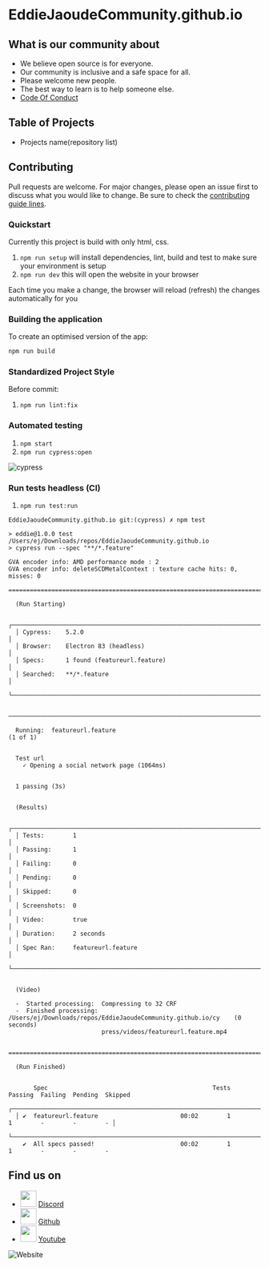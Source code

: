 # EddieJaoudeCommunity.github.io

## What is our community about
- We believe open source is for everyone.
- Our community is inclusive and a safe space for all.
- Please welcome new people.
- The best way to learn is to help someone else.
- [Code Of Conduct](https://github.com/EddieJaoudeCommunity/EddieJaoudeCommunity.github.io/blob/main/CODE_OF_CONDUCT.md)

## Table of Projects
- Projects name(repository list)

## Contributing
Pull requests are welcome. For major changes, please open an issue first to discuss what you would like to change. Be sure to check the [contributing guide lines](CONTRIBUTING.md).

### Quickstart

Currently this project is build with only html, css.

1. `npm run setup` will install dependencies, lint, build and test to make sure your environment is setup
2. `npm run dev` this will open the website in your browser

Each time you make a change, the browser will reload (refresh) the changes automatically for you

### Building the application

To create an optimised version of the app:

```bash
npm run build
```

### Standardized Project Style

Before commit:
1. `npm run lint:fix`
  

### Automated testing

1. `npm start`
2. `npm run cypress:open`

![cypress](https://user-images.githubusercontent.com/624760/93663089-15a10c80-fa5d-11ea-94c8-d5ee40f602c3.png)

### Run tests headless (CI)

1. `npm run test:run`

```
EddieJaoudeCommunity.github.io git:(cypress) ✗ npm test

> eddie@1.0.0 test /Users/ej/Downloads/repos/EddieJaoudeCommunity.github.io
> cypress run --spec "**/*.feature"

GVA encoder info: AMD performance mode : 2
GVA encoder info: deleteSCDMetalContext : texture cache hits: 0, misses: 0

====================================================================================================

  (Run Starting)

  ┌────────────────────────────────────────────────────────────────────────────────────────────────┐
  │ Cypress:    5.2.0                                                                              │
  │ Browser:    Electron 83 (headless)                                                             │
  │ Specs:      1 found (featureurl.feature)                                                       │
  │ Searched:   **/*.feature                                                                       │
  └────────────────────────────────────────────────────────────────────────────────────────────────┘


────────────────────────────────────────────────────────────────────────────────────────────────────

  Running:  featureurl.feature                                                              (1 of 1)


  Test url
    ✓ Opening a social network page (1064ms)


  1 passing (3s)


  (Results)

  ┌────────────────────────────────────────────────────────────────────────────────────────────────┐
  │ Tests:        1                                                                                │
  │ Passing:      1                                                                                │
  │ Failing:      0                                                                                │
  │ Pending:      0                                                                                │
  │ Skipped:      0                                                                                │
  │ Screenshots:  0                                                                                │
  │ Video:        true                                                                             │
  │ Duration:     2 seconds                                                                        │
  │ Spec Ran:     featureurl.feature                                                               │
  └────────────────────────────────────────────────────────────────────────────────────────────────┘


  (Video)

  -  Started processing:  Compressing to 32 CRF
  -  Finished processing: /Users/ej/Downloads/repos/EddieJaoudeCommunity.github.io/cy    (0 seconds)
                          press/videos/featureurl.feature.mp4


====================================================================================================

  (Run Finished)


       Spec                                              Tests  Passing  Failing  Pending  Skipped
  ┌────────────────────────────────────────────────────────────────────────────────────────────────┐
  │ ✔  featureurl.feature                       00:02        1        1        -        -        - │
  └────────────────────────────────────────────────────────────────────────────────────────────────┘
    ✔  All specs passed!                        00:02        1        1        -        -        -

```

## Find us on
- <img height="32" width="32" src="https://cdn.jsdelivr.net/npm/simple-icons@v3/icons/discord.svg" /> [Discord](https://discord.com/invite/jZQs6Wu)
- <img height="32" width="32" src="https://cdn.jsdelivr.net/npm/simple-icons@v3/icons/github.svg" />  [Github](https://github.com/EddieJaoudeCommunity/EddieJaoudeCommunity.github.io)
- <img height="32" width="32" src="https://cdn.jsdelivr.net/npm/simple-icons@v3/icons/youtube.svg" />  [Youtube](https://www.youtube.com/eddiejaoude)

![Website](https://user-images.githubusercontent.com/61991582/92185956-22aee080-ee4d-11ea-9553-8598c74edde5.png)
